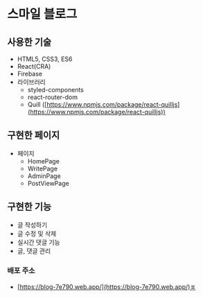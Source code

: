 # 스마일 블로그

## 사용한 기술

- HTML5, CSS3, ES6
- React(CRA)
- Firebase
- 라이브러리
    - styled-components
    - react-router-dom
    - Quill ([https://www.npmjs.com/package/react-quilljs](https://www.npmjs.com/package/react-quilljs))

## 구현한 페이지

- 페이지
    - HomePage
    - WritePage
    - AdminPage
    - PostViewPage

## 구현한 기능

- 글 작성하기
- 글 수정 및 삭제
- 실시간 댓글 기능
- 글, 댓글 관리

### 배포 주소

- [https://blog-7e790.web.app/](https://blog-7e790.web.app/)ㅍ
